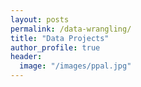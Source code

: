 ```yaml
---
layout: posts
permalink: /data-wrangling/
title: "Data Projects"
author_profile: true
header:
  image: "/images/ppal.jpg"
---
```



